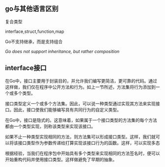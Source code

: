 





## go与其他语言区别

复合类型

interface,struct,function,map

Go不支持继承，而是支持组合

*Go does not support inheritance, but rather composition* 



## interface接口

在Go中，接口主要用于封装目的，并允许我们编写更简洁，更可靠的代码。通过这样做，我们仅在程序中公开方法和行为。如上一节所述，方法集将行为添加到一个或多个类型。

接口类型定义一个或多个方法集。因此，可以说一种类型通过实现其方法来实现接口。因此，接口使我们能够编写具有共同行为的自定义类型。

在Go中，接口是隐式的。这意味着，如果属于一个接口类型的方法集的每个方法都由一个类型实现，则称该类型来实现该接口。



如果不止一种类型实现相同的方法，则方法集可以形成接口类型。这样，我们就可以将该接口类型作为参数传递给打算实现该接口行为的函数。这样，可以实现多态



根据经验，当我们在程序包中开始具有多个类型来实现相同的方法签名时，便可以开始重构代码并使用接口类型。这样做避免了早期的抽象。








































